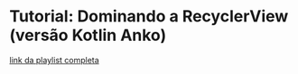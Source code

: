# Tutorial: Dominando a RecyclerView (versão Kotlin Anko)

[link da playlist completa](https://www.youtube.com/watch?v=1m13Ix9leFE&list=PLJ0AcghBBWShtcRwLf-qm9SfohOyVkoSI)